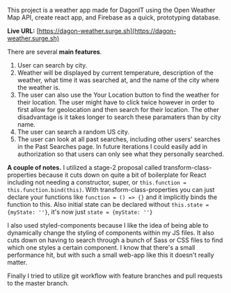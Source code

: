 This project is a weather app made for DagonIT using the Open Weather Map API, create react app, and Firebase as a quick, prototyping database. 

**Live URL:** [https://dagon-weather.surge.sh](https://dagon-weather.surge.sh)

There are several **main features**.

1. User can search by city.
2. Weather will be displayed by current temperature, description of the weather, what time it was searched at, and the name of the city where the weather is.
3. The user can also use the Your Location button to find the weather for their location. The user might have to click twice however in order to first allow for geolocation and then search for their location. The other disadvantage is it takes longer to search these paramaters than by city name.
4. The user can search a random US city.
5. The user can look at all past searches, including other users' searches in the Past Searches page. In future iterations I could easily add in authorization so that users can only see what they personally searched.


**A couple of notes.** I utilized a stage-2 proposal called transform-class-properties because it cuts down on quite a bit of boilerplate for React including not needing a constructor, super, or `this.function = this.function.bind(this)`.  With transform-class-properties you can just declare your functions like `function = () => {}` and it implicitly binds the function to this. Also initial state can be declared without `this.state = {myState: ''}`, it's now just `state = {myState: ''}`

I also used styled-components because I like the idea of being able to dynamically change the styling of components within my JS files. It also cuts down on having to search through a bunch of Sass or CSS files to find which one styles a certain component. I know that there's a small performance hit, but with such a small web-app like this it doesn't really matter.

Finally I tried to utilize git workflow with feature branches and pull requests to the master branch.

